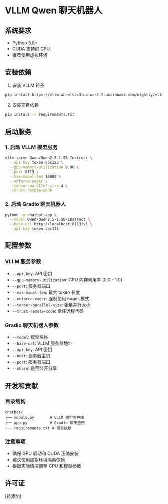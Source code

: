 # VLLM Qwen 聊天机器人

## 系统要求
- Python 3.8+
- CUDA 支持的 GPU
- 推荐使用虚拟环境

## 安装依赖

1. 安装 VLLM 轮子
```bash
pip install https://vllm-wheels.s3.us-west-2.amazonaws.com/nightly/vllm-1.0.0.dev-cp38-abi3-manylinux1_x86_64.whl
```

2. 安装项目依赖
```bash
pip install -r requirements.txt
```

## 启动服务

### 1. 启动 VLLM 模型服务
```bash
vllm serve Qwen/Qwen2.5-1.5B-Instruct \
  --api-key token-abc123 \
  --gpu-memory-utilization 0.98 \
  --port 8113 \
  --max-model-len 16000 \
  --enforce-eager \
  --tensor-parallel-size 4 \
  --trust-remote-code
```

### 2. 启动 Gradio 聊天机器人
```bash
python -m chatbot.app \
  --model Qwen/Qwen2.5-1.5B-Instruct \
  --base-url http://localhost:8113/v1 \
  --api-key token-abc123
```

## 配置参数

### VLLM 服务参数
- `--api-key`: API 密钥
- `--gpu-memory-utilization`: GPU 内存利用率 (0.0 - 1.0)
- `--port`: 服务器端口
- `--max-model-len`: 最大 token 长度
- `--enforce-eager`: 强制使用 eager 模式
- `--tensor-parallel-size`: 张量并行大小
- `--trust-remote-code`: 信任远程代码

### Gradio 聊天机器人参数
- `--model`: 模型名称
- `--base-url`: VLLM 服务器地址
- `--api-key`: API 密钥
- `--host`: 服务器主机
- `--port`: 服务器端口
- `--share`: 是否公开分享

## 开发和贡献

### 目录结构
```
chatbot/
├── models.py       # VLLM 模型客户端
├── app.py          # Gradio 聊天应用
└── requirements.txt # 项目依赖
```

### 注意事项
- 确保 GPU 驱动和 CUDA 正确安装
- 建议使用虚拟环境隔离依赖
- 根据实际情况调整 GPU 和模型参数

## 许可证
[待添加]
